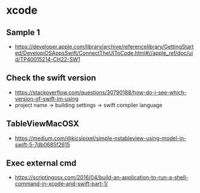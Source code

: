 # xcode


## Sample 1
* https://developer.apple.com/library/archive/referencelibrary/GettingStarted/DevelopiOSAppsSwift/ConnectTheUIToCode.html#//apple_ref/doc/uid/TP40015214-CH22-SW1

## Check the swift version
* https://stackoverflow.com/questions/30790188/how-do-i-see-which-version-of-swift-im-using
* project name -> building settings -> swift compiler language


## TableViewMacOSX
* https://medium.com/@kicsipixel/simple-nstableview-using-model-in-swift-5-7db0685f2615


## Exec external cmd
* https://scriptingosx.com/2016/04/build-an-application-to-run-a-shell-command-in-xcode-and-swift-part-1/
